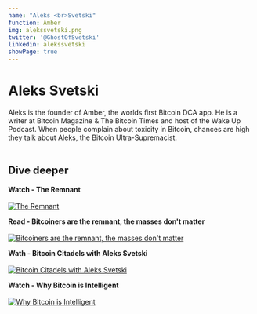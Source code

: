 ```yaml
---
name: "Aleks <br>Svetski"
function: Amber
img: alekssvetski.png
twitter: '@GhostOfSvetski'
linkedin: alekssvetski
showPage: true
---
```


# Aleks Svetski
 
Aleks is the founder of Amber, the worlds first Bitcoin DCA app. He is a writer at Bitcoin Magazine & The Bitcoin Times and host of the Wake Up Podcast. When people complain about toxicity in Bitcoin, chances are high they talk about Aleks, the Bitcoin Ultra-Supremacist.
<br><br>

## Dive deeper


<div class="grid grid-cols-1 md:grid-cols-2 gap-5">
<div class="p-3 my-2">

**Watch - The Remnant** <br><br>
[ ![The Remnant](/content/aleks_crypto.png)](https://www.youtube.com/watch?v=GAAAasOBzDQ/)
</div>

<div class="p-3 my-2">

**Read - Bitcoiners are the remnant, the masses don't matter** <br><br>
[ ![Bitcoiners are the remnant, the masses don't matter](/content/aleks_love.png)](https://bitcoinmagazine.com/culture/bitcoiners-are-the-remnant/)
</div>

<div class="p-3 my-2">

**Wath - Bitcoin Citadels with Aleks Svetski** <br><br>
[ ![Bitcoin Citadels with Aleks Svetski](/content/aleks_citadels.png)](https://www.youtube.com/watch?v=mtWi4KSKL_A/)
</div>

<div class="p-3 my-2">

**Watch - Why Bitcoin is Intelligent** <br><br>
[ ![Why Bitcoin is Intelligent](/content/aleks_intelligent.png)](https://www.youtube.com/watch?v=dK3N9FhtopM/)
</div>

</div>

<br>








